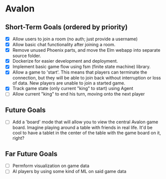# Avalon

Short-Term Goals (ordered by priority)
--
- [x] Allow users to join a room (no auth; just provide a username)
- [x] Allow basic chat functionality after joining a room.
- [x] Remove unused Phoenix parts, and move the Elm webapp into separate source folder.
- [x] Dockerize for easier development and deployment.
- [x] Implement basic game flow using fsm (finite state machine) library.
- [x] Allow a game to 'start'. This means that players can terminate the connection, but they will be able to join back without interruption or loss of data. New players are unable to join a started game.
- [x] Track game state (only current "king" to start) using Agent
- [ ] Allow current "king" to end his turn, moving onto the next player

Future Goals
---
- [ ] Add a 'board' mode that will allow you to view the central Avalon game board. Imagine playing around a table with friends in real life. It'd be cool to have a tablet in the center of the table with the game board on it, right?

Far Future Goals
---
- [ ] Permform visualization on game data
- [ ] AI players by using some kind of ML on said game data
